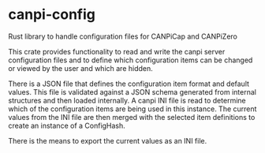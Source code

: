 # canpi-config
Rust library to handle configuration files for CANPiCap and CANPiZero

This crate provides functionality to read and write the canpi server configuration files
and to define which configuration items can be changed or viewed by the user and which are hidden.

There is a JSON file that defines the configuration item format and default values.
This file is validated against a JSON schema generated from internal structures and then loaded internally.
A canpi INI file is read to determine which of the configuration items are being used in this instance.
The current values from the INI file are then merged with the selected item definitions to create an instance
of a ConfigHash.

There is the means to export the current values as an INI file.
